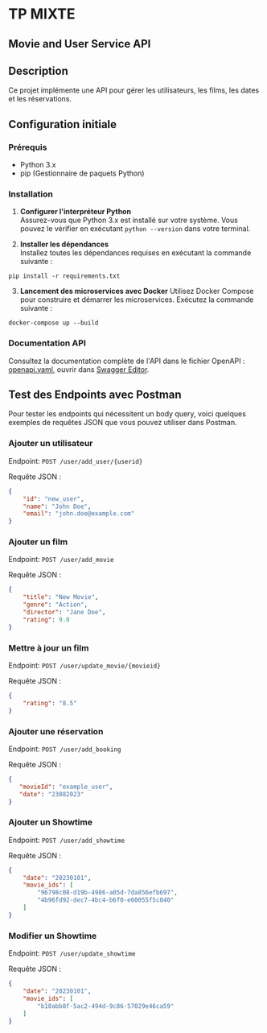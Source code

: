 # TP MIXTE 

## Movie and User Service API

## Description

Ce projet implémente une API pour gérer les utilisateurs, les films, les dates et les réservations.

## Configuration initiale

### Prérequis

- Python 3.x
- pip (Gestionnaire de paquets Python)

### Installation

1. **Configurer l'interpréteur Python**  
   Assurez-vous que Python 3.x est installé sur votre système. Vous pouvez le vérifier en exécutant `python --version` dans votre terminal.

2. **Installer les dépendances**  
   Installez toutes les dépendances requises en exécutant la commande suivante :

```shell
pip install -r requirements.txt
```

3. **Lancement des microservices avec Docker**
   Utilisez Docker Compose pour construire et démarrer les microservices. Exécutez la commande suivante :

```shell
docker-compose up --build
```

### Documentation API

Consultez la documentation complète de l'API dans le fichier OpenAPI : [openapi.yaml](./user/tp-mixte-rest-endpoints.yaml), ouvrir dans [Swagger Editor](https://editor.swagger.io/).

## Test des Endpoints avec Postman

Pour tester les endpoints qui nécessitent un body query, voici quelques exemples de requêtes JSON que vous pouvez utiliser dans Postman.


### Ajouter un utilisateur
Endpoint: ```POST /user/add_user/{userid}```

Requête JSON :
```json
{
    "id": "new_user",
    "name": "John Doe",
    "email": "john.doe@example.com"
}
```

### Ajouter un film
Endpoint: ```POST /user/add_movie```

Requête JSON :

```json
{
    "title": "New Movie",
    "genre": "Action",
    "director": "Jane Doe",
    "rating": 9.0
}
```

### Mettre à jour un film
Endpoint: ```POST /user/update_movie/{movieid}```

Requête JSON :

```json
{
    "rating": "8.5"
}
```

### Ajouter une réservation

Endpoint: `POST /user/add_booking`

Requête JSON :
```json
{
   "movieId": "example_user",
   "date": "23082023"
}
```

### Ajouter un Showtime

Endpoint: `POST /user/add_showtime`

Requête JSON :
```json
{
    "date": "20230101",
    "movie_ids": [
        "96798c08-d19b-4986-a05d-7da856efb697",
        "4b96fd92-dec7-4bc4-b6f0-e60055f5c840"
    ]
}
```


### Modifier un Showtime

Endpoint: `POST /user/update_showtime`

Requête JSON :
```json
{
    "date": "20230101",
    "movie_ids": [
        "b18abb8f-5ac2-494d-9c86-57029e46ca59"
    ]
}
```


